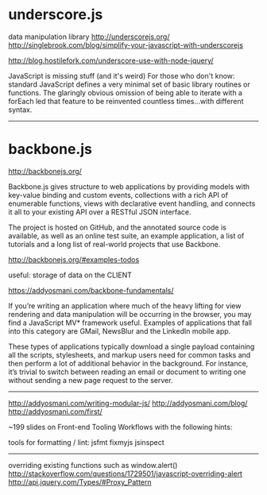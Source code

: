 # underscore.js

data manipulation library 
http://underscorejs.org/
http://singlebrook.com/blog/simplify-your-javascript-with-underscorejs

http://blog.hostilefork.com/underscore-use-with-node-jquery/

JavaScript is missing stuff (and it's weird)
 For those who don't know: standard JavaScript defines a very
 minimal set of basic library routines or functions. The
 glaringly obvious omission of being able to iterate with a
 forEach led that feature to be reinvented countless
 times...with different syntax. 

-------------------------------------------------

# backbone.js

http://backbonejs.org/

Backbone.js gives structure to web applications by
 providing models with key-value binding and custom events,
 collections with a rich API of enumerable functions, views
 with declarative event handling, and connects it all to
 your existing API over a RESTful JSON interface.

The project is hosted on GitHub, and the annotated source
 code is available, as well as an online test suite, an
 example application, a list of tutorials and a long list of
 real-world projects that use Backbone. 

http://backbonejs.org/#examples-todos

useful: storage of data on the CLIENT

https://addyosmani.com/backbone-fundamentals/

If you’re writing an application where much of the heavy
lifting for view rendering and data manipulation will be
occurring in the browser, you may find a JavaScript MV*
framework useful. Examples of applications that fall into
this category are GMail, NewsBlur and the LinkedIn mobile
app.

These types of applications typically download a single
payload containing all the scripts, stylesheets, and markup
users need for common tasks and then perform a lot of
additional behavior in the background. For instance, it’s
trivial to switch between reading an email or document to
writing one without sending a new page request to the
server.

---------------------------------------------- 

http://addyosmani.com/writing-modular-js/
http://addyosmani.com/blog/
http://addyosmani.com/first/

~199 slides on Front-end Tooling Workflows
with the following hints:

tools for formatting / lint:
   jsfmt
   fixmyjs
   jsinspect


----------------------------------------------

overriding existing functions such as window.alert()
http://stackoverflow.com/questions/1729501/javascript-overriding-alert
http://api.jquery.com/Types/#Proxy_Pattern


